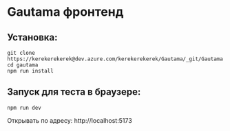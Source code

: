 # Gautama фронтенд

## Установка:

```
git clone https://kerekerekerek@dev.azure.com/kerekerekerek/Gautama/_git/Gautama
cd gautama
npm run install
```

## Запуск для теста в браузере:

```
npm run dev
```

Открывать по адресу: http://localhost:5173
